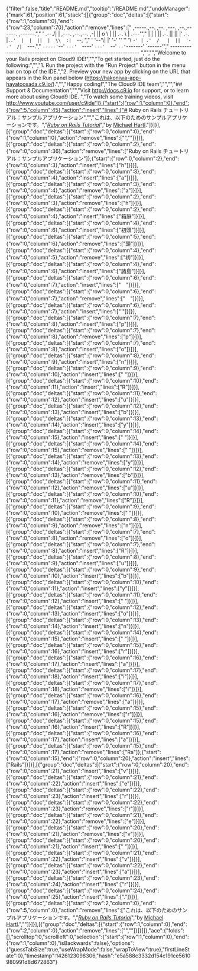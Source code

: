 {"filter":false,"title":"README.md","tooltip":"/README.md","undoManager":{"mark":61,"position":61,"stack":[[{"group":"doc","deltas":[{"start":{"row":1,"column":0},"end":{"row":23,"column":70},"action":"remove","lines":["     ,-----.,--.                  ,--. ,---.   ,--.,------.  ,------.","    '  .--./|  | ,---. ,--.,--. ,-|  || o   \\  |  ||  .-.  \\ |  .---'","    |  |    |  || .-. ||  ||  |' .-. |`..'  |  |  ||  |  \\  :|  `--, ","    '  '--'\\|  |' '-' ''  ''  '\\ `-' | .'  /   |  ||  '--'  /|  `---.","     `-----'`--' `---'  `----'  `---'  `--'    `--'`-------' `------'","    ----------------------------------------------------------------- ","","","Welcome to your Rails project on Cloud9 IDE!","","To get started, just do the following:","","1. Run the project with the \"Run Project\" button in the menu bar on top of the IDE.","2. Preview your new app by clicking on the URL that appears in the Run panel below (https://hakoniwa-app-hayatoosada.c9.io/).","","Happy coding!","The Cloud9 IDE team","","","## Support & Documentation","","Visit http://docs.c9.io for support, or to learn more about using Cloud9 IDE. ","To watch some training videos, visit http://www.youtube.com/user/c9ide"]},{"start":{"row":1,"column":0},"end":{"row":5,"column":45},"action":"insert","lines":["# Ruby on Rails チュートリアル：サンプルアプリケーション","","これは、以下のためのサンプルアプリケーションです。","[*Ruby on Rails Tutorial*](http://railstutorial.jp/)","by [Michael Hartl](http://michaelhartl.com/)."]}]}],[{"group":"doc","deltas":[{"start":{"row":0,"column":0},"end":{"row":1,"column":0},"action":"remove","lines":["",""]}]}],[{"group":"doc","deltas":[{"start":{"row":0,"column":2},"end":{"row":0,"column":36},"action":"remove","lines":["Ruby on Rails チュートリアル：サンプルアプリケーション"]},{"start":{"row":0,"column":2},"end":{"row":0,"column":3},"action":"insert","lines":["h"]}]}],[{"group":"doc","deltas":[{"start":{"row":0,"column":3},"end":{"row":0,"column":4},"action":"insert","lines":["a"]}]}],[{"group":"doc","deltas":[{"start":{"row":0,"column":3},"end":{"row":0,"column":4},"action":"remove","lines":["a"]}]}],[{"group":"doc","deltas":[{"start":{"row":0,"column":2},"end":{"row":0,"column":3},"action":"remove","lines":["h"]}]}],[{"group":"doc","deltas":[{"start":{"row":0,"column":2},"end":{"row":0,"column":4},"action":"insert","lines":["箱庭"]}]}],[{"group":"doc","deltas":[{"start":{"row":0,"column":4},"end":{"row":0,"column":6},"action":"insert","lines":["初頭"]}]}],[{"group":"doc","deltas":[{"start":{"row":0,"column":5},"end":{"row":0,"column":6},"action":"remove","lines":["頭"]}]}],[{"group":"doc","deltas":[{"start":{"row":0,"column":4},"end":{"row":0,"column":5},"action":"remove","lines":["初"]}]}],[{"group":"doc","deltas":[{"start":{"row":0,"column":4},"end":{"row":0,"column":6},"action":"insert","lines":["諸島"]}]}],[{"group":"doc","deltas":[{"start":{"row":0,"column":6},"end":{"row":0,"column":7},"action":"insert","lines":["　"]}]}],[{"group":"doc","deltas":[{"start":{"row":0,"column":6},"end":{"row":0,"column":7},"action":"remove","lines":["　"]}]}],[{"group":"doc","deltas":[{"start":{"row":0,"column":6},"end":{"row":0,"column":7},"action":"insert","lines":[" "]}]}],[{"group":"doc","deltas":[{"start":{"row":0,"column":7},"end":{"row":0,"column":8},"action":"insert","lines":["p"]}]}],[{"group":"doc","deltas":[{"start":{"row":0,"column":7},"end":{"row":0,"column":8},"action":"remove","lines":["p"]}]}],[{"group":"doc","deltas":[{"start":{"row":0,"column":7},"end":{"row":0,"column":8},"action":"insert","lines":["o"]}]}],[{"group":"doc","deltas":[{"start":{"row":0,"column":8},"end":{"row":0,"column":9},"action":"insert","lines":["n"]}]}],[{"group":"doc","deltas":[{"start":{"row":0,"column":9},"end":{"row":0,"column":10},"action":"insert","lines":[" "]}]}],[{"group":"doc","deltas":[{"start":{"row":0,"column":10},"end":{"row":0,"column":11},"action":"insert","lines":["R"]}]}],[{"group":"doc","deltas":[{"start":{"row":0,"column":11},"end":{"row":0,"column":12},"action":"insert","lines":["u"]}]}],[{"group":"doc","deltas":[{"start":{"row":0,"column":12},"end":{"row":0,"column":13},"action":"insert","lines":["b"]}]}],[{"group":"doc","deltas":[{"start":{"row":0,"column":13},"end":{"row":0,"column":14},"action":"insert","lines":["y"]}]}],[{"group":"doc","deltas":[{"start":{"row":0,"column":14},"end":{"row":0,"column":15},"action":"insert","lines":[" "]}]}],[{"group":"doc","deltas":[{"start":{"row":0,"column":14},"end":{"row":0,"column":15},"action":"remove","lines":[" "]}]}],[{"group":"doc","deltas":[{"start":{"row":0,"column":13},"end":{"row":0,"column":14},"action":"remove","lines":["y"]}]}],[{"group":"doc","deltas":[{"start":{"row":0,"column":12},"end":{"row":0,"column":13},"action":"remove","lines":["b"]}]}],[{"group":"doc","deltas":[{"start":{"row":0,"column":11},"end":{"row":0,"column":12},"action":"remove","lines":["u"]}]}],[{"group":"doc","deltas":[{"start":{"row":0,"column":10},"end":{"row":0,"column":11},"action":"remove","lines":["R"]}]}],[{"group":"doc","deltas":[{"start":{"row":0,"column":9},"end":{"row":0,"column":10},"action":"remove","lines":[" "]}]}],[{"group":"doc","deltas":[{"start":{"row":0,"column":8},"end":{"row":0,"column":9},"action":"remove","lines":["n"]}]}],[{"group":"doc","deltas":[{"start":{"row":0,"column":7},"end":{"row":0,"column":8},"action":"remove","lines":["o"]}]}],[{"group":"doc","deltas":[{"start":{"row":0,"column":7},"end":{"row":0,"column":8},"action":"insert","lines":["R"]}]}],[{"group":"doc","deltas":[{"start":{"row":0,"column":8},"end":{"row":0,"column":9},"action":"insert","lines":["u"]}]}],[{"group":"doc","deltas":[{"start":{"row":0,"column":9},"end":{"row":0,"column":10},"action":"insert","lines":["b"]}]}],[{"group":"doc","deltas":[{"start":{"row":0,"column":10},"end":{"row":0,"column":11},"action":"insert","lines":["y"]}]}],[{"group":"doc","deltas":[{"start":{"row":0,"column":11},"end":{"row":0,"column":12},"action":"insert","lines":[" "]}]}],[{"group":"doc","deltas":[{"start":{"row":0,"column":12},"end":{"row":0,"column":13},"action":"insert","lines":["o"]}]}],[{"group":"doc","deltas":[{"start":{"row":0,"column":13},"end":{"row":0,"column":14},"action":"insert","lines":["n"]}]}],[{"group":"doc","deltas":[{"start":{"row":0,"column":14},"end":{"row":0,"column":15},"action":"insert","lines":[" "]}]}],[{"group":"doc","deltas":[{"start":{"row":0,"column":15},"end":{"row":0,"column":16},"action":"insert","lines":["r"]}]}],[{"group":"doc","deltas":[{"start":{"row":0,"column":16},"end":{"row":0,"column":17},"action":"insert","lines":["a"]}]}],[{"group":"doc","deltas":[{"start":{"row":0,"column":17},"end":{"row":0,"column":18},"action":"insert","lines":["i"]}]}],[{"group":"doc","deltas":[{"start":{"row":0,"column":17},"end":{"row":0,"column":18},"action":"remove","lines":["i"]}]}],[{"group":"doc","deltas":[{"start":{"row":0,"column":16},"end":{"row":0,"column":17},"action":"remove","lines":["a"]}]}],[{"group":"doc","deltas":[{"start":{"row":0,"column":15},"end":{"row":0,"column":16},"action":"remove","lines":["r"]}]}],[{"group":"doc","deltas":[{"start":{"row":0,"column":15},"end":{"row":0,"column":16},"action":"insert","lines":["R"]}]}],[{"group":"doc","deltas":[{"start":{"row":0,"column":16},"end":{"row":0,"column":17},"action":"insert","lines":["a"]}]}],[{"group":"doc","deltas":[{"start":{"row":0,"column":15},"end":{"row":0,"column":17},"action":"remove","lines":["Ra"]},{"start":{"row":0,"column":15},"end":{"row":0,"column":20},"action":"insert","lines":["Rails"]}]}],[{"group":"doc","deltas":[{"start":{"row":0,"column":20},"end":{"row":0,"column":21},"action":"insert","lines":["v"]}]}],[{"group":"doc","deltas":[{"start":{"row":0,"column":21},"end":{"row":0,"column":22},"action":"insert","lines":["e"]}]}],[{"group":"doc","deltas":[{"start":{"row":0,"column":22},"end":{"row":0,"column":23},"action":"insert","lines":["r"]}]}],[{"group":"doc","deltas":[{"start":{"row":0,"column":22},"end":{"row":0,"column":23},"action":"remove","lines":["r"]}]}],[{"group":"doc","deltas":[{"start":{"row":0,"column":21},"end":{"row":0,"column":22},"action":"remove","lines":["e"]}]}],[{"group":"doc","deltas":[{"start":{"row":0,"column":20},"end":{"row":0,"column":21},"action":"remove","lines":["v"]}]}],[{"group":"doc","deltas":[{"start":{"row":0,"column":20},"end":{"row":0,"column":21},"action":"insert","lines":[" "]}]}],[{"group":"doc","deltas":[{"start":{"row":0,"column":21},"end":{"row":0,"column":22},"action":"insert","lines":["v"]}]}],[{"group":"doc","deltas":[{"start":{"row":0,"column":22},"end":{"row":0,"column":23},"action":"insert","lines":["a"]}]}],[{"group":"doc","deltas":[{"start":{"row":0,"column":23},"end":{"row":0,"column":24},"action":"insert","lines":["r"]}]}],[{"group":"doc","deltas":[{"start":{"row":0,"column":24},"end":{"row":0,"column":25},"action":"insert","lines":["."]}]}],[{"group":"doc","deltas":[{"start":{"row":2,"column":0},"end":{"row":5,"column":0},"action":"remove","lines":["これは、以下のためのサンプルアプリケーションです。","[*Ruby on Rails Tutorial*](http://railstutorial.jp/)","by [Michael Hartl](http://michaelhartl.com/).",""]}]}],[{"group":"doc","deltas":[{"start":{"row":1,"column":0},"end":{"row":2,"column":0},"action":"remove","lines":["",""]}]}]]},"ace":{"folds":[],"scrolltop":0,"scrollleft":0,"selection":{"start":{"row":1,"column":0},"end":{"row":1,"column":0},"isBackwards":false},"options":{"guessTabSize":true,"useWrapMode":false,"wrapToView":true},"firstLineState":0},"timestamp":1426123098306,"hash":"e5a588c3332d154c191ce5610980991d8d672863"}